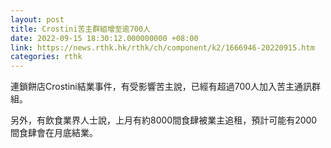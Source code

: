 ```yaml
---
layout: post
title: Crostini苦主群組增至逾700人
date: 2022-09-15 18:30:12.000000000 +08:00
link: https://news.rthk.hk/rthk/ch/component/k2/1666946-20220915.htm
categories: rthk
---
```


連鎖餅店Crostini結業事件，有受影響苦主說，已經有超過700人加入苦主通訊群組。

另外，有飲食業界人士說，上月有約8000間食肆被業主追租，預計可能有2000間食肆會在月底結業。
